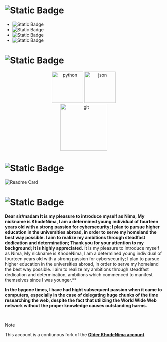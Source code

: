 
# ![Static Badge](https://img.shields.io/badge/Informations-%238B0000?style=soci&logoColor=country&color=%238B0000)



- ![Static Badge](https://img.shields.io/badge/Nima-%238B0000?style=soci&label=Name&color=%238B0000)
- ![Static Badge](https://img.shields.io/badge/14-%238B0000?style=soci&logoColor=%238B0000&label=Age&color=%238B0000)
- ![Static Badge](https://img.shields.io/badge/Iran-%238B0000?style=soci&logoColor=country&label=Motherland%20%3A%20&color=%238B0000)
- ![Static Badge](https://img.shields.io/badge/%20%20Cybersecurity-%238B0000?style=soci&logoColor=country&label=Interested%20in%20%3A%20&color=%238B0000)



# ![Static Badge](https://img.shields.io/badge/Skills_and_competencies-%238B0000?style=soci&logoColor=country&color=%238B0000)



<p align="center">
    <img src="https://github.com/KhodeNima/KhodeNima/blob/Main.Project/pictures/python.png" alt="python" width="100" />
    <img src="https://github.com/KhodeNima/KhodeNima/blob/Main.Project/pictures/json.png" alt="json" width="100" />
    <br>
    <img src="https://github.com/KhodeNima/KhodeNima/blob/Main.Project/pictures/git.png" alt="git" width="150" />

</p>


</pre>


# ![Static Badge](https://img.shields.io/badge/Currently_working_on:-%238B0000?style=soci&logoColor=country&color=%238B0000)



![Readme Card](https://github-readme-stats.vercel.app/api/pin/?username=KhodeNima&repo=NyvoNetHunter&theme=shadow_red)
    


# ![Static Badge](https://img.shields.io/badge/Description-%238B0000?style=soci&logoColor=country&color=%238B0000)


**Dear sir/madam
It is my pleasure to introduce myself as Nima, My nickname is KhodeNima, I am a determined young individual of fourteen years old with a strong passion for cybersecurity; I plan to pursue higher education in the universities abroad, in order to serve my homeland the best way possible. I aim to realize my ambitions through steadfast dedication and determination; Thank you for your attention to my background; It is highly appreciated.**
It is my pleasure to introduce myself as Nima, My nickname is KhodeNima, I am a determined young individual of fourteen years old with a strong passion for cybersecurity; I plan to pursue higher education in the universities abroad, in order to serve my homeland the best way possible. I aim to realize my ambitions through steadfast dedication and determination, ambitions which
commenced to manifest themselves since I was younger.**

**In the bygone times, I have had hight subsequent passion when it came to computers, especially in the case of
delegating huge chunks of the time researching the web, despite the fact that utilizing the World Wide Web network without the 
proper knowledge causes outstanding harms.**


<br>


> [!NOTE]
> This account is a contiunous fork of the [**Older KhodeNima account**](https://github.com/KhodeNima).
